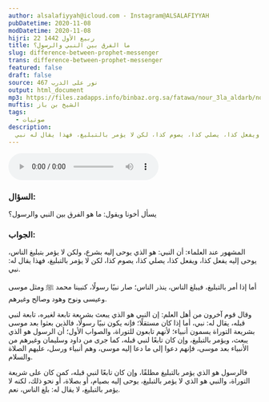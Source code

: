 ```yaml
---
author: alsalafiyyah@icloud.com - Instagram@ALSALAFIYYAH
pubDatetime: 2020-11-08
modDatetime: 2020-11-08
hijri: 22 ربيع الأول 1442
title: ما الفرق بين النبي والرسول؟
slug: difference-between-prophet-messenger
trans: difference-between-prophet-messenger
featured: false
draft: false
source: نور على الدرب 467
output: html_document
mp3: https://files.zadapps.info/binbaz.org.sa/fatawa/nour_3la_aldarb/nour_467/46704.mp3
muftis: الشيخ بن باز
tags:
  - صوتيات
description:
  المشهور عند العلماء أن النبي هو الذي يوحى إليه بشرع، ولكن لا يؤمر بتبليغ الناس، يوحى إليه يفعل كذا، ويفعل كذا، يصلي كذا، يصوم كذا، لكن لا يؤمر بالتبليغ، فهذا يقال له نبي. 
---
```


<audio controls>
 <source src="https://files.zadapps.info/binbaz.org.sa/fatawa/nour_3la_aldarb/nour_467/46704.mp3" type="audio/mpeg"/><p>لا يدعم متصفحك عنصر الصوت</p>
</audio>

### السؤال:
يسأل أخونا ويقول: ما هو الفرق بين النبي والرسول؟

### الجواب:
المشهور عند العلماء: أن النبي: هو الذي يوحى إليه بشرع، ولكن لا يؤمر بتبليغ الناس، يوحى إليه يفعل كذا، ويفعل كذا، يصلي كذا، يصوم كذا، لكن لا يؤمر بالتبليغ، فهذا يقال له: نبي. 

أما إذا أمر بالتبليغ، فيبلغ الناس، ينذر الناس؛ صار نبيًا رسولًا، كنبينا محمد ﷺ ومثل موسى وعيسى ونوح وهود وصالح وغيرهم.

وقال قوم آخرون من أهل العلم: إن النبي هو الذي يبعث بشريعة تابعة لغيره، تابعة لنبي قبله، يقال له: نبي، أما إذا كان مستقلًا؛ فإنه يكون نبيًا رسولًا، فالذين بعثوا بعد موسى بشريعة التوراة يسمون أنبياء؛ لأنهم تابعون للتوراة، والصواب الأول؛ أن الرسول هو الذي يبعث، ويؤمر بالتبليغ، وإن كان تابعًا لنبي قبله، كما جرى من داود وسليمان وغيرهم من الأنبياء بعد موسى، فإنهم دعوا إلى ما دعا إليه موسى، وهم أنبياء ورسل، عليهم الصلاة والسلام.

فالرسول هو الذي يؤمر بالتبليغ مطلقًا، وإن كان تابعًا لنبي قبله، كمن كان على شريعة التوراة، والنبي هو الذي لا يؤمر بالتبليغ، يوحى إليه بصيام، أو بصلاة، أو نحو ذلك، لكنه لا يؤمر بالتبليغ، لا يقال له: بلغ الناس، نعم.
